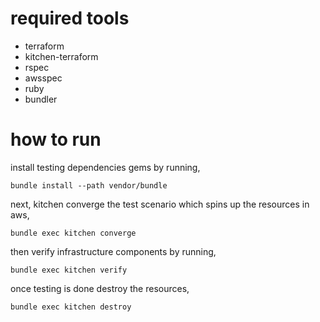 # required tools
 
 * terraform
 * kitchen-terraform
 * rspec
 * awsspec
 * ruby
 * bundler

 # how to run

install testing dependencies gems by running,

 `bundle install --path vendor/bundle`

next, kitchen converge the test scenario which spins up the resources in aws,

 `bundle exec kitchen converge`

then verify infrastructure components by running,

 `bundle exec kitchen verify`

once testing is done destroy the resources,

 `bundle exec kitchen destroy`
